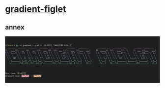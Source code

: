 # [gradient-figlet](https://github.com/peterfritz/gradient-figlet)

## annex

![gradient-figlet](/_image/bin/gradient-figlet.jpg)
